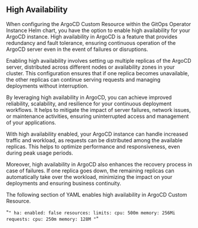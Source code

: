 ## High Availability


When configuring the ArgoCD Custom Resource within the GitOps Operator Instance Helm chart, you have the option to enable high availability for your ArgoCD instance. High availability in ArgoCD is a feature that provides redundancy and fault tolerance, ensuring continuous operation of the ArgoCD server even in the event of failures or disruptions.

Enabling high availability involves setting up multiple replicas of the ArgoCD server, distributed across different nodes or availability zones in your cluster. This configuration ensures that if one replica becomes unavailable, the other replicas can continue serving requests and managing deployments without interruption.

By leveraging high availability in ArgoCD, you can achieve improved reliability, scalability, and resilience for your continuous deployment workflows. It helps to mitigate the impact of server failures, network issues, or maintenance activities, ensuring uninterrupted access and management of your applications.

With high availability enabled, your ArgoCD instance can handle increased traffic and workload, as requests can be distributed among the available replicas. This helps to optimize performance and responsiveness, even during peak usage periods.

Moreover, high availability in ArgoCD also enhances the recovery process in case of failures. If one replica goes down, the remaining replicas can automatically take over the workload, minimizing the impact on your deployments and ensuring business continuity.

The following section of YAML enables high availability in ArgoCD Custom Resource.

"```"
    ha:
    enabled: false
    resources:
      limits:
        cpu: 500m
        memory: 256Mi
      requests:
        cpu: 250m
        memory: 128M
"```"